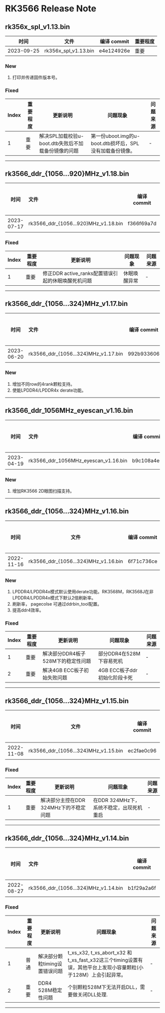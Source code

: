 # RK3566 Release Note

## rk356x_spl_v1.13.bin

| 时间       | 文件                 | 编译 commit | 重要程度 |
| ---------- | -------------------- | ----------- | -------- |
| 2023-09-25 | rk356x_spl_v1.13.bin | e4e124926e  | 重要     |

### New

1. 打印并传递固件版本号。

### Fixed

| Index | 重要程度 | 更新说明                                            | 问题现象                                                 | 问题来源 |
| ----- | -------- | --------------------------------------------------- | -------------------------------------------------------- | -------- |
| 1     | 重要     | 解决SPL加载校验u-boot.dtb失败后不加载备份镜像的问题 | 第一份uboot.img的u-boot.dtb损坏后，SPL没有加载备份镜像。 | -        |

------

## rk3566_ddr_{1056...920}MHz_v1.18.bin

| 时间       | 文件                               | 编译 commit | 重要程度 |
| ---------- | :--------------------------------- | ----------- | -------- |
| 2023-07-17 | rk3566_ddr_{1056...920}MHz_v1.18.bin | f366f69a7d | 重要     |

### Fixed

| Index | 重要程度 | 更新说明                            | 问题现象                                                     | 问题来源 |
| ----- | -------- | ----------------------------------- | ------------------------------------------------------------ | ------- |
| 1     | 重要 | 修正DDR active_ranks配置错误引起的休眠唤醒死机问题 | 休眠唤醒异常 | -       |

------

## rk3566_ddr_{1056...324}MHz_v1.17.bin

| 时间       | 文件                               | 编译 commit | 重要程度 |
| ---------- | :--------------------------------- | ----------- | -------- |
| 2023-06-20 | rk3566_ddr_{1056...324}MHz_v1.17.bin | 992b933606 | 重要     |

### New

1. 增加不同row的4rank颗粒支持。
2. 使能LPDDR4/LPDDR4x derate功能。

------

## rk3566_ddr_1056MHz_eyescan_v1.16.bin

| 时间       | 文件                               | 编译 commit | 重要程度 |
| ---------- | :--------------------------------- | ----------- | -------- |
| 2023-04-19 | rk3566_ddr_1056MHz_eyescan_v1.16.bin | b9c108a4eb | 重要     |

### New

1. 增加RK3566 2D眼图扫描支持。

------

## rk3566_ddr_{1056...324}MHz_v1.16.bin

| 时间       | 文件                                 | 编译 commit | 重要程度 |
| ---------- | ------------------------------------ | ----------- | -------- |
| 2022-11-16 | rk3566_ddr_{1056...324}MHz_v1.16.bin | 6f71c736ce  | 重要     |

### New

1. LPDDR4/LPDDR4x模式默认使用derate功能。RK3568M，RK3568J在非LPDDR4/LPDDR4x模式下默认2倍刷新率。
2. 刷新率， pagecolse 可通过ddrbin_tool配置。
3. 提高ddr4效率。

### Fixed

| Index | 重要程度 | 更新说明                           | 问题现象                     | 问题来源 |
| ----- | -------- | ---------------------------------- | ---------------------------- | -------- |
| 1     | 重要     | 解决部分DDR4板子528M下的稳定性问题 | 部分DDR4在528M下容易死机     | -        |
| 2     | 重要     | 解决4GB ECC板子初始失败问题        | 4GB ECC板子ddr初始化阶段卡死 | -        |

------

## rk3566_ddr_{1056...324}MHz_v1.15.bin

| 时间       | 文件                                 | 编译 commit | 重要程度 |
| ---------- | ------------------------------------ | ----------- | -------- |
| 2022-11-08 | rk3566_ddr_{1056...324}MHz_v1.15.bin | ec2fae0c96  | 重要     |

### Fixed

| Index | 重要程度 | 更新说明                               | 问题现象                                 | 问题来源 |
| ----- | -------- | -------------------------------------- | ---------------------------------------- | -------- |
| 1     | 重要     | 解决部分主控在DDR 324MHz下的不稳定问题 | 在DDR 324MHz下，系统不稳定，出现死机重启 | -        |

------

## rk3566_ddr_{1056...324}MHz_v1.14.bin

| 时间       | 文件                                 | 编译 commit | 重要程度 |
| ---------- | :----------------------------------- | ----------- | -------- |
| 2022-08-27 | rk3566_ddr_{1056...324}MHz_v1.14.bin | b1f29a2a6f  | 重要     |

### Fixed

| Index | 重要程度 | 更新说明                       | 问题现象                                                     | 问题来源 |
| ----- | -------- | ------------------------------ | ------------------------------------------------------------ | -------- |
| 1     | 普通     | 解决部分颗粒timing设置错误问题 | t_xs_x32, t_xs_abort_x32 和t_xs_fast_x32这三个timing设置有误，其他平台上发现小容量颗粒(小于128M）上会引起异常。 | -        |
| 2     | 重要     | DDR4 528M稳定性问题            | 个别颗粒528M下无法开启DLL，需要做关闭DLL处理.                | -        |

------

